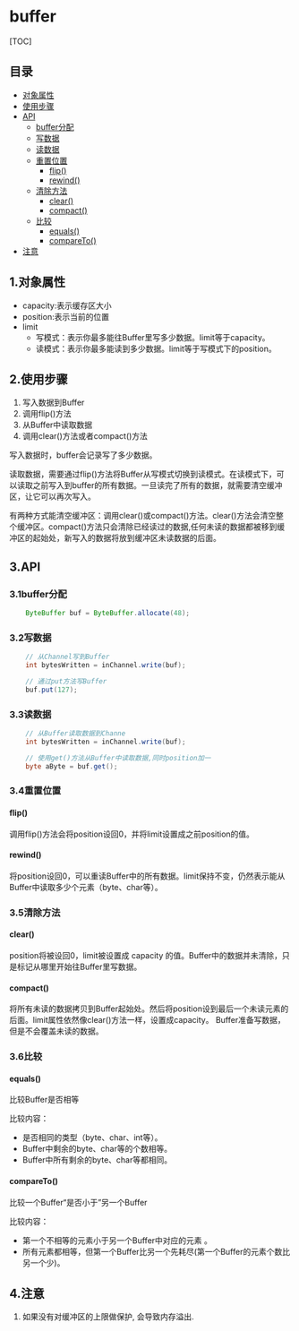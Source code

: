 # buffer
[TOC]

## 目录
- [对象属性](#1对象属性)
- [使用步骤](#2使用步骤)
- [API](#3API)
  - [buffer分配](#31buffer分配)
  - [写数据](#32写数据)
  - [读数据](#33读数据)
  - [重置位置](#34重置位置)
    - [flip()](#flip)
    - [rewind()](#rewind)
  - [清除方法](#35清除方法)
    - [clear()](#clear)
    - [compact()](#compact)
  - [比较](#36比较)
    - [equals()](#equals)
    - [compareTo()](#compareTo)
- [注意](#4注意)

## 1.对象属性
- capacity:表示缓存区大小
- position:表示当前的位置
- limit
  - 写模式：表示你最多能往Buffer里写多少数据。limit等于capacity。
  - 读模式：表示你最多能读到多少数据。limit等于写模式下的position。

## 2.使用步骤
1. 写入数据到Buffer
2. 调用flip()方法
3. 从Buffer中读取数据
4. 调用clear()方法或者compact()方法

写入数据时，buffer会记录写了多少数据。

读取数据，需要通过flip()方法将Buffer从写模式切换到读模式。在读模式下，可以读取之前写入到buffer的所有数据。一旦读完了所有的数据，就需要清空缓冲区，让它可以再次写入。

有两种方式能清空缓冲区：调用clear()或compact()方法。clear()方法会清空整个缓冲区。compact()方法只会清除已经读过的数据,任何未读的数据都被移到缓冲区的起始处，新写入的数据将放到缓冲区未读数据的后面。

## 3.API

### 3.1buffer分配
```java
    ByteBuffer buf = ByteBuffer.allocate(48);
```
   
### 3.2写数据
```java
    // 从Channel写到Buffer
    int bytesWritten = inChannel.write(buf);

    // 通过put方法写Buffer
    buf.put(127);
```
   
### 3.3读数据
```java
    // 从Buffer读取数据到Channe
    int bytesWritten = inChannel.write(buf);

    // 使用get()方法从Buffer中读取数据,同时position加一
    byte aByte = buf.get();
```

### 3.4重置位置

#### flip()
调用flip()方法会将position设回0，并将limit设置成之前position的值。
 
#### rewind()
将position设回0，可以重读Buffer中的所有数据。limit保持不变，仍然表示能从Buffer中读取多少个元素（byte、char等）。

### 3.5清除方法

#### clear()
position将被设回0，limit被设置成 capacity 的值。Buffer中的数据并未清除，只是标记从哪里开始往Buffer里写数据。

#### compact()
将所有未读的数据拷贝到Buffer起始处。然后将position设到最后一个未读元素的后面。limit属性依然像clear()方法一样，设置成capacity。
Buffer准备写数据，但是不会覆盖未读的数据。

### 3.6比较

#### equals()
比较Buffer是否相等

比较内容：

- 是否相同的类型（byte、char、int等）。
- Buffer中剩余的byte、char等的个数相等。
- Buffer中所有剩余的byte、char等都相同。

#### compareTo()
比较一个Buffer“是否小于”另一个Buffer

比较内容：

- 第一个不相等的元素小于另一个Buffer中对应的元素 。
- 所有元素都相等，但第一个Buffer比另一个先耗尽(第一个Buffer的元素个数比另一个少)。

## 4.注意
1. 如果没有对缓冲区的上限做保护, 会导致内存溢出.